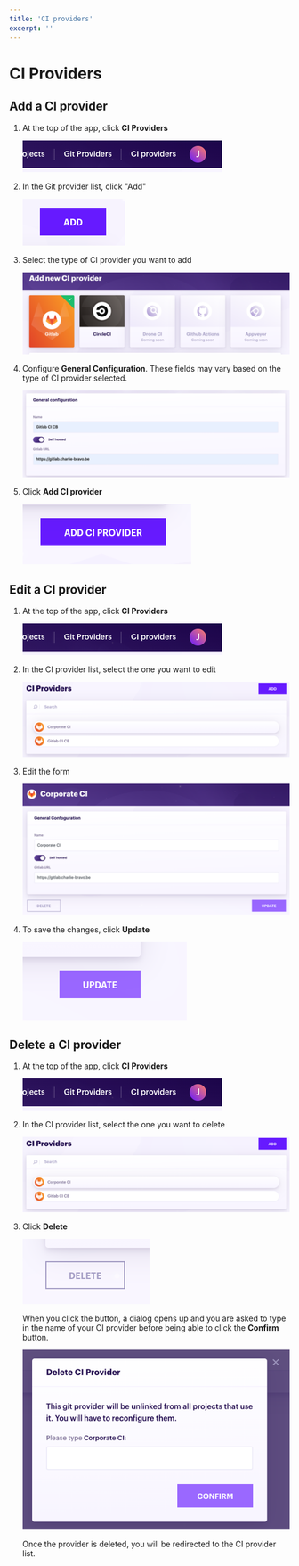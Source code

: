 ```yaml
---
title: 'CI providers'
excerpt: ''
---
```


# CI Providers

<div class="table-of-content"></div>

## Add a CI provider

1. At the top of the app, click **CI Providers**

    ![](../../../images/ci-providers/header-link.png)
    
1. In the Git provider list, click "Add"

    ![](../../../images/ci-providers/add-button.png)

1. Select the type of CI provider you want to add

    ![](../../../images/ci-providers/select-type.png)
    
1. Configure **General Configuration**. These fields may vary based on the type of CI provider selected.

    ![](../../../images/ci-providers/general-config.png)

1. Click **Add CI provider**

    ![](../../../images/ci-providers/add-ci-provider-button.png)
    
## Edit a CI provider

1. At the top of the app, click **CI Providers**

    ![](../../../images/ci-providers/header-link.png)
    
1. In the CI provider list, select the one you want to edit

    ![](../../../images/ci-providers/select-in-list.png)
    
1. Edit the form

    ![](../../../images/ci-providers/form.png)
    
1. To save the changes, click **Update**

    ![](../../../images/ci-providers/update-button.png)
    
## Delete a CI provider

1. At the top of the app, click **CI Providers**

    ![](../../../images/ci-providers/header-link.png)
    
1. In the CI provider list, select the one you want to delete

    ![](../../../images/ci-providers/select-in-list.png)

1. Click **Delete**

    ![](../../../images/ci-providers/delete-button.png)

   When you click the button, a dialog opens up and you are asked to type in the name of your CI provider before being able to click the **Confirm** button.
       
   ![](../../../images/ci-providers/confirm-delete.png)
   
   Once the provider is deleted, you will be redirected to the CI provider list.
